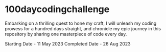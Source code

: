 # 100daycodingchallenge
Embarking on a thrilling quest to hone my craft, I will unleash my coding prowess for a hundred days straight, and chronicle my epic journey in this repository by sharing one masterpiece of code every day.

Starting Date - 11 May 2023
Completed Date - 26 Aug 2023
